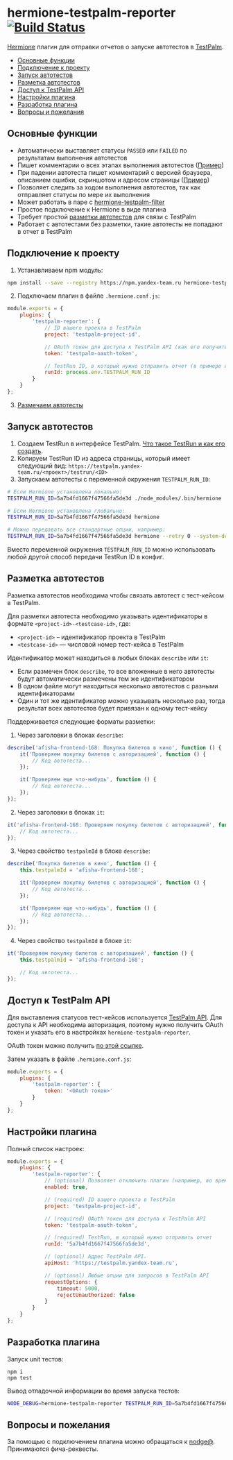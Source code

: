 # hermione-testpalm-reporter [![Build Status][drone-image]][drone-url]

[Hermione](https://github.com/gemini-testing/hermione) плагин для отправки отчетов о запуске автотестов в [TestPalm](https://wiki.yandex-team.ru/testpalm/).

* [Основные функции](#Основные-функции)
* [Подключение к проекту](#Подключение-к-проекту)
* [Запуск автотестов](#Запуск-автотестов)
* [Разметка автотестов](#Разметка-автотестов)
* [Доступ к TestPalm API](#Доступ-к-testpalm-api)
* [Настройки плагина](#Настройки-плагина)
* [Разработка плагина](#Разработка-плагина)
* [Вопросы и пожелания](#Вопросы-и-пожелания)


## Основные функции

* Автоматически выставляет статусы `PASSED` или `FAILED` по результатам выполнения автотестов
* Пишет комментарии о всех этапах выполнения автотестов ([Пример](https://jing.yandex-team.ru/files/nodge/new_hermione__TestPalm_2018-02-14_03-01-58.png))
* При падении автотеста пишет комментарий с версией браузера, описанием ошибки, скриншотом и адресом страницы ([Пример](https://jing.yandex-team.ru/files/nodge/new_hermione__TestPalm_2018-02-14_03-04-01.png))
* Позволяет следить за ходом выполнения автотестов, так как отправляет статусы по мере их выполнения
* Может работать в паре с [hermione-testpalm-filter](https://github.yandex-team.ru/toolbox/hermione-testpalm-filter)
* Простое подключение к Hermione в виде плагина
* Требует простой [разметки автотестов](#Разметка-автотестов) для связи с TestPalm
* Работает с автотестами без разметки, такие автотесты не попадают в отчет в TestPalm


## Подключение к проекту

1. Устанавливаем npm модуль:

```bash
npm install --save --registry https://npm.yandex-team.ru hermione-testpalm-reporter
```

2. Подключаем плагин в файле `.hermione.conf.js`:

```js
module.exports = {
    plugins: {
        'testpalm-reporter': {
            // ID вашего проекта в TestPalm
            project: 'testpalm-project-id',

            // OAuth токен для доступа к TestPalm API (как его получить написано ниже)
            token: 'testpalm-oauth-token',

            // TestRun ID, в который нужно отправить отчет (в примере используем переменную окружения для запуска разных TestRun)
            runId: process.env.TESTPALM_RUN_ID
        }
    }
};
```

3. [Размечаем автотесты](#Разметка-автотестов)


## Запуск автотестов

1. Создаем TestRun в интерфейсе TestPalm. [Что такое TestRun и как его создать](https://wiki.yandex-team.ru/testpalm/testpalmdoc/run/).
2. Копируем TestRun ID из адреса страницы, который имеет следующий вид: `https://testpalm.yandex-team.ru/<проект>/testrun/<ID>`
3. Запускаем автотесты с переменной окружения `TESTPALM_RUN_ID`:

```bash
# Если Hermione установлена локально:
TESTPALM_RUN_ID=5a7b4fd1667f47566fa5de3d ./node_modules/.bin/hermione

# Если Hermione установлена глобально:
TESTPALM_RUN_ID=5a7b4fd1667f47566fa5de3d hermione

# Можно передавать все стандартные опции, например:
TESTPALM_RUN_ID=5a7b4fd1667f47566fa5de3d hermione --retry 0 --system-debug true
```

Вместо переменной окружения `TESTPALM_RUN_ID` можно использовать любой другой способ передачи TestRun ID в конфиг.


## Разметка автотестов

Разметка автотестов необходима чтобы связать автотест с тест-кейсом в TestPalm.

Для разметки автотеста необходимо указывать идентификаторы в формате `<project-id>-<testcase-id>`, где:

* `<project-id>` – идентификатор проекта в TestPalm
* `<testcase-id>` — числовой номер тест-кейса в TestPalm

Идентификатор может находиться в любых блоках `describe` или `it`:

* Если размечен блок `describe`, то все вложенные в него автотесты будут автоматически размечены тем же идентификатором
* В одном файле могут находиться несколько автотестов с разными идентификаторами
* Один и тот же идентификатор можно указывать несколько раз, тогда результат всех автотестов будет привязан к одному тест-кейсу

Поддерживается следующие форматы разметки:

1. Через заголовки в блоках `describe`:

```js
describe('afisha-frontend-168: Покупка билетов в кино', function () {
    it('Проверяем покупку билетов с авторизацией', function () {
        // Код автотеста...
    });

    it('Проверяем еще что-нибудь', function () {
        // Код автотеста...
    });
});
```

2. Через заголовки в блоках `it`:

```js
it('afisha-frontend-168: Проверяем покупку билетов с авторизацией', function () {
    // Код автотеста...
});
```

3. Через свойство `testpalmId` в блоке `describe`:

```js
describe('Покупка билетов в кино', function () {
    this.testpalmId = 'afisha-frontend-168';

    it('Проверяем покупку билетов с авторизацией', function () {
        // Код автотеста...
    });

    it('Проверяем еще что-нибудь', function () {
        // Код автотеста...
    });
});
```

4. Через свойство `testpalmId` в блоке `it`:

```js
it('Проверяем покупку билетов с авторизацией', function () {
    this.testpalmId = 'afisha-frontend-168';

    // Код автотеста...
});
```


## Доступ к TestPalm API

Для выставления статусов тест-кейсов используется [TestPalm API](https://wiki.yandex-team.ru/testpalm/testpalmdoc/api/).
Для доступа к API необходима авторизация, поэтому нужно получить OAuth токен и указать его в настройках `hermione-testpalm-reporter`.

OAuth токен можно получить [по этой ссылке](https://oauth.yandex-team.ru/authorize?response_type=token&client_id=6d967b191847496a8a7077e2e636142f).

Затем указать в файле `.hermione.conf.js`:

```js
module.exports = {
    plugins: {
        'testpalm-reporter': {
            token: '<OAuth токен>'
        }
    }
};
```


## Настройки плагина

Полный список настроек:

```js
module.exports = {
    plugins: {
        'testpalm-reporter': {
            // (optional) Позволяет отключить плагин (например, во время разработки нового автотеста). По умолчанию: true
            enabled: true,

            // (required) ID вашего проекта в TestPalm
            project: 'testpalm-project-id',

            // (required) OAuth токен для доступа к TestPalm API
            token: 'testpalm-oauth-token',

            // (required) TestRun, в который нужно отправить отчет
            runId: '5a7b4fd1667f47566fa5de3d',

            // (optional) Адрес TestPalm API.
            apiHost: 'https://testpalm.yandex-team.ru',

            // (optional) Любые опции для запросов в TestPalm API
            requestOptions: {
                timeout: 5000,
                rejectUnauthorized: false
            }
        }
    }
};
```


## Разработка плагина

Запуск unit тестов:

```
npm i
npm test
```

Вывод отладочной информации во время запуска тестов:

```bash
NODE_DEBUG=hermione-testpalm-reporter TESTPALM_RUN_ID=5a7b4fd1667f47566fa5de3d hermione
```


## Вопросы и пожелания

За помощью с подключением плагина можно обращаться к [nodge@](https://staff.yandex-team.ru/nodge). Принимаются фича-реквесты.

[drone-url]: https://drone.yandex-team.ru/toolbox/hermione-testpalm-reporter
[drone-image]: https://drone.yandex-team.ru/api/badges/toolbox/hermione-testpalm-reporter/status.svg
